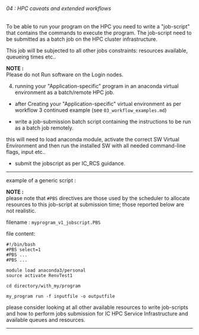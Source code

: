 ###### 04 : HPC caveats and extended workflows

To be able to run your program on the HPC you need to write a "job-script" that contains the commands to execute the program.
The job-script need to be submitted as a batch job on the HPC cluster infrastructure.  

This job will be subjected to all other jobs constraints: resources available, queueing times etc..

**NOTE :**  
Please do not Run software on the Login nodes.


4. running your "Application-specific" program in an anaconda  virtual environment as a batch/remote HPC job.

- after Creating your "Application-specific" virtual environment as per workflow 3 continued example (see `03_workflow_examples.md`)

- write a job-submission batch script containing the instructions to be run as a batch job remotely.

this will need to load anaconda module, activate the correct SW Virtual Environment and then run the installed SW with all needed command-line flags, input etc..

- submit the jobscript as per IC_RCS guidance.

---

example of a generic script :

**NOTE :**   
please note that `#PBS` directives are those used by the scheduler to allocate resources to this job-script at submission time; those reported below are not realistic.  


filename :  `myprogram_v1_jobscript.PBS`   

file content:  

```
#!/bin/bash
#PBS select=1
#PBS ...
#PBS ...

module load anaconda3/personal
source activate RenvTest1

cd directory/with_my/program

my_program run -f inputfile -o outputfile

```


please consider looking at all other available resources to write job-scripts and how to perform jobs submission for IC HPC Service Infrastructure and available queues and resources.

---